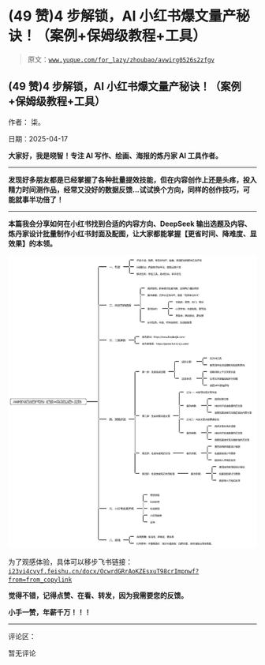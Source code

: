 # (49 赞)4 步解锁，AI 小红书爆文量产秘诀！（案例+保姆级教程+工具）

> 原文：[`www.yuque.com/for_lazy/zhoubao/avwirg0526s2zfgv`](https://www.yuque.com/for_lazy/zhoubao/avwirg0526s2zfgv)

## (49 赞)4 步解锁，AI 小红书爆文量产秘诀！（案例+保姆级教程+工具）

作者： 柒。

日期：2025-04-17

**大家好，我是晓智！专注 AI 写作、绘画、海报的炼丹家 AI 工具作者。**

**  **

**发现好多朋友都是已经掌握了各种批量提效技能，但在内容创作上还是头疼，投入精力时间测作品，经常又没好的数据反馈...试试换个方向，同样的创作技巧，可能就事半功倍了！**

**  **

**本篇我会******分享如何在小红书找到合适的内容方向、DeepSeek 输出选题及内容、炼丹家设计批量制作小红书封面及配图**，让大家都能掌握【**更省时间、降难度、显效果**】的本领。**

![](img/88cb6ccf12db727dd7c9c535c31c599c.png "None")

为了观感体验，具体可以移步飞书链接：[`i23vi4cvyf.feishu.cn/docx/OcwrdGRrAoKZEsxuT98crImpnwf?from=from_copylink`](https://i23vi4cvyf.feishu.cn/docx/OcwrdGRrAoKZEsxuT98crImpnwf?from=from_copylink)

**觉得不错，记得点赞、在看、转发，因为我需要您的反馈。**

**小手一赞，年薪千万！！！**

* * *

评论区：

暂无评论